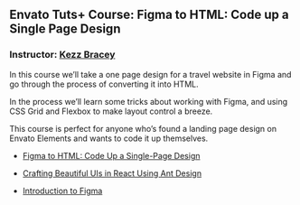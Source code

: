 ## Envato Tuts+ Course: Figma to HTML: Code up a Single Page Design
### Instructor: [Kezz Bracey](https://tutsplus.com/authors/kezz-bracey)

In this course we’ll take a one page design for a travel website in Figma and go through the process of converting it into HTML.

In the process we’ll learn some tricks about working with Figma, and using CSS Grid and Flexbox to make layout control a breeze.

This course is perfect for anyone who’s found a landing page design on Envato Elements and wants to code it up themselves.

-   [Figma to HTML: Code Up a Single-Page Design](https://webdesign.tutsplus.com/courses/figma-to-html-code-up-a-single-page-design)

-   [Crafting Beautiful UIs in React Using Ant Design](https://www.digitalocean.com/community/tutorials/react-beautiful-uis-ant-design)

-   [Introduction to Figma](https://webdesign.tutsplus.com/courses/search/Introduction+To+Figma)

